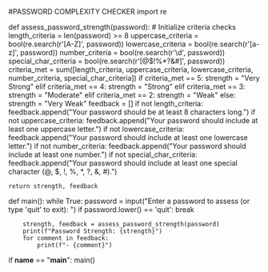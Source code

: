 #PASSWORD COMPLEXITY CHECKER
import re

def assess_password_strength(password):
    # Initialize criteria checks
    length_criteria = len(password) >= 8
    uppercase_criteria = bool(re.search(r'[A-Z]', password))
    lowercase_criteria = bool(re.search(r'[a-z]', password))
    number_criteria = bool(re.search(r'\d', password))
    special_char_criteria = bool(re.search(r'[@$!%*?&#]', password))
    criteria_met = sum([length_criteria, uppercase_criteria, lowercase_criteria, number_criteria, special_char_criteria])
    if criteria_met == 5:
        strength = "Very Strong"
    elif criteria_met == 4:
        strength = "Strong"
    elif criteria_met == 3:
        strength = "Moderate"
    elif criteria_met == 2:
        strength = "Weak"
    else:
        strength = "Very Weak"
    feedback = []
    if not length_criteria:
        feedback.append("Your password should be at least 8 characters long.")
    if not uppercase_criteria:
        feedback.append("Your password should include at least one uppercase letter.")
    if not lowercase_criteria:
        feedback.append("Your password should include at least one lowercase letter.")
    if not number_criteria:
        feedback.append("Your password should include at least one number.")
    if not special_char_criteria:
        feedback.append("Your password should include at least one special character (@, $, !, %, *, ?, &, #).")

    return strength, feedback

def main():
    while True:
        password = input("Enter a password to assess (or type 'quit' to exit): ")
        if password.lower() == 'quit':
            break

        strength, feedback = assess_password_strength(password)
        print(f"Password Strength: {strength}")
        for comment in feedback:
            print(f"- {comment}")

if __name__ == "__main__":
    main()
